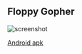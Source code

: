 ## Floppy Gopher

![screenshot](https://goo.gl/K2NAJ1)

[Android apk](https://gist.github.com/gen2brain/ae96bc92d2c2e307af35f5583f30ea25/raw/cd771b86ef6c4b03a2c5957fa2a097ee8a3bcbb4/floppy-gopher.apk)
